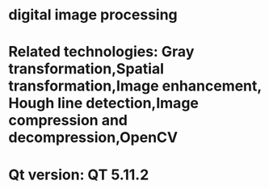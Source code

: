 # digital image processing
# Related technologies: Gray transformation,Spatial transformation,Image enhancement, Hough line detection,Image compression and decompression,OpenCV
# Qt version: QT 5.11.2
# 